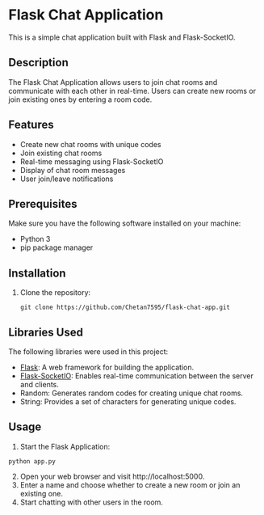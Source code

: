 # Flask Chat Application

This is a simple chat application built with Flask and Flask-SocketIO.

## Description

The Flask Chat Application allows users to join chat rooms and communicate with each other in real-time. Users can create new rooms or join existing ones by entering a room code.

## Features

- Create new chat rooms with unique codes
- Join existing chat rooms
- Real-time messaging using Flask-SocketIO
- Display of chat room messages
- User join/leave notifications

## Prerequisites

Make sure you have the following software installed on your machine:

- Python 3
- pip package manager

## Installation

1. Clone the repository:

   ```shell
   git clone https://github.com/Chetan7595/flask-chat-app.git
   ```

## Libraries Used

The following libraries were used in this project:

- [Flask](https://flask.palletsprojects.com/): A web framework for building the application.
- [Flask-SocketIO](https://flask-socketio.readthedocs.io/): Enables real-time communication between the server and clients.
- Random: Generates random codes for creating unique chat rooms.
- String: Provides a set of characters for generating unique codes.

## Usage

1. Start the Flask Application:

  ```shell
  python app.py
  ```
2. Open your web browser and visit http://localhost:5000.
3. Enter a name and choose whether to create a new room or join an existing one.
4. Start chatting with other users in the room.
